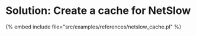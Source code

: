 # Solution: Create a cache for NetSlow


{% embed include file="src/examples/references/netslow_cache.pl" %}



